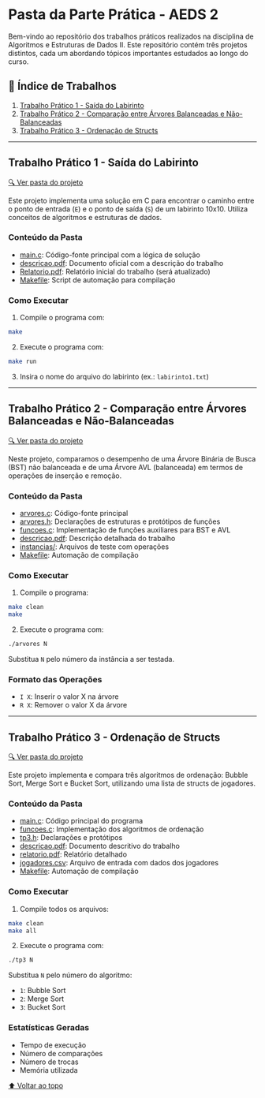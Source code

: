 # Pasta da Parte Prática - AEDS 2

Bem-vindo ao repositório dos trabalhos práticos realizados na disciplina de Algoritmos e Estruturas de Dados II. Este repositório contém três projetos distintos, cada um abordando tópicos importantes estudados ao longo do curso.

## 📑 Índice de Trabalhos
1. [Trabalho Prático 1 - Saída do Labirinto](#trabalho-prático-1---saída-do-labirinto)
2. [Trabalho Prático 2 - Comparação entre Árvores Balanceadas e Não-Balanceadas](#trabalho-prático-2---comparação-entre-árvores-balanceadas-e-não-balanceadas)
3. [Trabalho Prático 3 - Ordenação de Structs](#trabalho-prático-3---ordenação-de-structs)

---

## Trabalho Prático 1 - Saída do Labirinto
[🔍 Ver pasta do projeto](./Trabalho%20I/)

Este projeto implementa uma solução em C para encontrar o caminho entre o ponto de entrada (`E`) e o ponto de saída (`S`) de um labirinto 10x10. Utiliza conceitos de algoritmos e estruturas de dados.

### Conteúdo da Pasta
- [main.c](./Trabalho%20I/main.c): Código-fonte principal com a lógica de solução
- [descricao.pdf](./Trabalho%20I/descricao.pdf): Documento oficial com a descrição do trabalho
- [Relatorio.pdf](./Trabalho%20I/Relatorio.pdf): Relatório inicial do trabalho (será atualizado)
- [Makefile](./Trabalho%20I/Makefile): Script de automação para compilação

### Como Executar
1. Compile o programa com:
```bash
make
```
2. Execute o programa com:
```bash
make run
```
3. Insira o nome do arquivo do labirinto (ex.: `labirinto1.txt`)

---

## Trabalho Prático 2 - Comparação entre Árvores Balanceadas e Não-Balanceadas
[🔍 Ver pasta do projeto](./Trabalho%20II/)

Neste projeto, comparamos o desempenho de uma Árvore Binária de Busca (BST) não balanceada e de uma Árvore AVL (balanceada) em termos de operações de inserção e remoção.

### Conteúdo da Pasta
- [arvores.c](./Trabalho%20II/arvores.c): Código-fonte principal
- [arvores.h](./Trabalho%20II/arvores.h): Declarações de estruturas e protótipos de funções
- [funcoes.c](./Trabalho%20II/funcoes.c): Implementação de funções auxiliares para BST e AVL
- [descricao.pdf](./Trabalho%20II/descricao.pdf): Descrição detalhada do trabalho
- [instancias/](./Trabalho%20II/instancias/): Arquivos de teste com operações
- [Makefile](./Trabalho%20II/Makefile): Automação de compilação

### Como Executar
1. Compile o programa:
```bash
make clean
make
```
2. Execute o programa com:
```bash
./arvores N
```
Substitua `N` pelo número da instância a ser testada.

### Formato das Operações
- `I X`: Inserir o valor X na árvore
- `R X`: Remover o valor X da árvore

---

## Trabalho Prático 3 - Ordenação de Structs
[🔍 Ver pasta do projeto](./Trabalho%20III/)

Este projeto implementa e compara três algoritmos de ordenação: Bubble Sort, Merge Sort e Bucket Sort, utilizando uma lista de structs de jogadores.

### Conteúdo da Pasta
- [main.c](./Trabalho%20III/main.c): Código principal do programa
- [funcoes.c](./Trabalho%20III/funcoes.c): Implementação dos algoritmos de ordenação
- [tp3.h](./Trabalho%20III/tp3.h): Declarações e protótipos
- [descricao.pdf](./Trabalho%20III/descricao.pdf): Documento descritivo do trabalho
- [relatorio.pdf](./Trabalho%20III/relatorio.pdf): Relatório detalhado
- [jogadores.csv](./Trabalho%20III/jogadores.csv): Arquivo de entrada com dados dos jogadores
- [Makefile](./Trabalho%20III/Makefile): Automação de compilação

### Como Executar
1. Compile todos os arquivos:
```bash
make clean
make all
```
2. Execute o programa com:
```bash
./tp3 N
```
Substitua `N` pelo número do algoritmo:
- `1`: Bubble Sort
- `2`: Merge Sort
- `3`: Bucket Sort

### Estatísticas Geradas
- Tempo de execução
- Número de comparações
- Número de trocas
- Memória utilizada

[⬆️ Voltar ao topo](#repositório-de-trabalhos-práticos---aeds-2)
